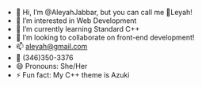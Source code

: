- 👋 Hi, I’m @AleyahJabbar, but you can call me 👑Leyah!
- 👀 I’m interested in Web Development
- 🌱 I’m currently learning Standard C++ 
- 💞️ I’m looking to collaborate on front-end development!
- 📫 aleyah@gmail.com
- 📱 (346)350-3376
- 😄 Pronouns: She/Her
- ⚡ Fun fact: My C++ theme is Azuki 

<!---
AleyahJabbar/AleyahJabbar is a ✨ special ✨ repository because its `README.md` (this file) appears on your GitHub profile.
You can click the Preview link to take a look at your changes.
--->
